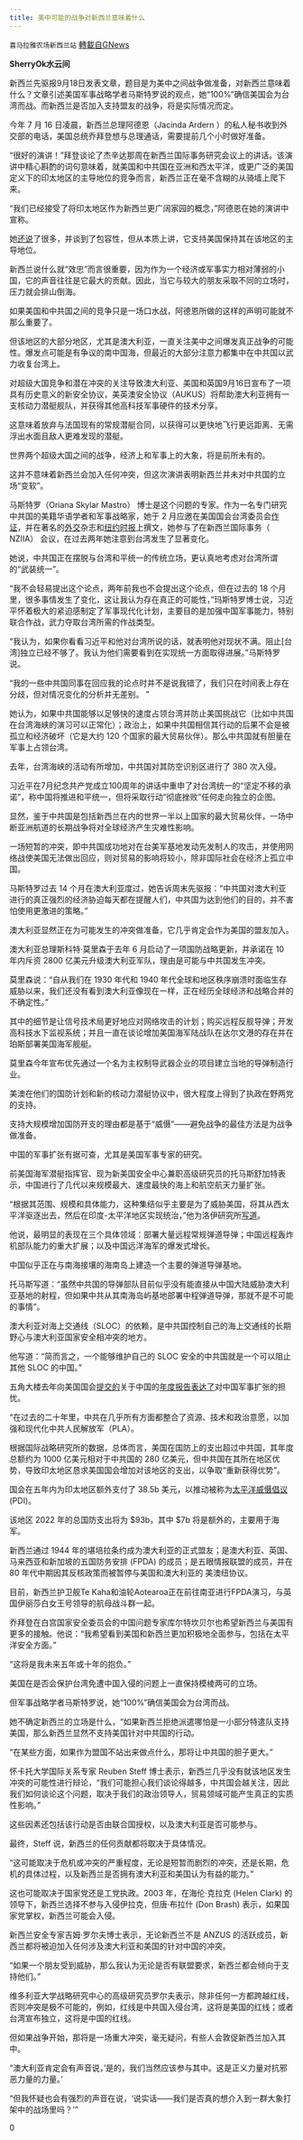 ```yaml
---
title: 美中可能的战争对新西兰意味着什么
---
```

`喜马拉雅农场新西兰站` [轉載自GNews](https://gnews.org/zh-hans/1542135/)

**SherryOk水云间**

新西兰先驱报9月18日发表文章，题目是为美中之间战争做准备，对新西兰意味着什么？文章引述美国军事战略学者马斯特罗说的观点，她“100%”确信美国会为台湾而战。而新西兰是否加入支持盟友的战争，将是实际情况而定。

今年 7 月 16 日凌晨，新西兰总理阿德恩（Jacinda Ardern ）的私人秘书收到外交部的电话，美国总统乔拜登想与总理通话，需要提前几个小时做好准备。

“很好的演讲！”拜登谈论了杰辛达那周在新西兰国际事务研究会议上的讲话。该演讲中精心斟酌的词句意味着，就美国和中共国在亚洲和西太平洋，或更广泛的美国定义下的印太地区的主导地位的竞争而言，新西兰正在毫不含糊的从骑墙上爬下来。

“我们已经接受了将印太地区作为新西兰更广阔家园的概念，”阿德恩在她的演讲中宣称。

她[还说](https://translate.google.com/translate?hl=en&amp;prev=_t&amp;sl=en&amp;tl=zh-CN&amp;u=https://youtu.be/ZDiSbGIgiU0)了很多，并谈到了包容性，但从本质上讲，它支持美国保持其在该地区的主导地位。

新西兰说什么就“效忠”而言很重要，因为作为一个经济或军事实力相对薄弱的小国，它的声音往往是它最大的贡献。因此，当它与较大的朋友采取不同的立场时，压力就会排山倒海。

如果美国和中共国之间的竞争只是一场口水战，阿德恩所做的这样的声明可能就不那么重要了。

但该地区的大部分地区，尤其是澳大利亚，一直关注美中之间爆发真正战争的可能性。爆发点可能是有争议的南中国海，但最近的大部分注意力都集中在中共国以武力收复台湾上。

对超级大国竞争和潜在冲突的关注导致澳大利亚、美国和英国9月16日宣布了一项具有历史意义的新安全协议，美英澳安全协议（AUKUS）将帮助澳大利亚拥有一支核动力潜艇舰队，并获得其他高科技军事硬件的技术分享。

这意味着放弃与法国现有的常规潜艇合同，以获得可以更快地飞行更远距离、无需浮出水面且敌人更难发现的潜艇。

世界两个超级大国之间的战争，经济上和军事上的大象，将是前所未有的。

这并不意味着新西兰会加入任何冲突，但这次演讲表明新西兰并未对中共国的立场“变软”。

马斯特罗（Oriana Skylar Mastro） 博士是这个问题的专家。作为一名专门研究中共国的美籍华语学者和军事战略家，她于 2 月应邀在美国国会台湾委员会[作证](https://translate.google.com/translate?hl=en&amp;prev=_t&amp;sl=en&amp;tl=zh-CN&amp;u=https://www.uscc.gov/sites/default/files/2021-02/Oriana_Skylar_Mastro_Testimony.pdf)，并在著名的[外交](https://translate.google.com/translate?hl=en&amp;prev=_t&amp;sl=en&amp;tl=zh-CN&amp;u=https://www.foreignaffairs.com/articles/china/2021-06-03/china-taiwan-war-temptation)杂志和[纽约时报](https://translate.google.com/translate?hl=en&amp;prev=_t&amp;sl=en&amp;tl=zh-CN&amp;u=https://www.nytimes.com/2021/09/13/opinion/china-taiwan-afghanistan.html)上撰文，她参与了在新西兰国际事务（ NZIIA） 会议，在过去两年她注意到台湾发生了显著变化。

她说，中共国正在摆脱与台湾和平统一的传统立场，更认真地考虑对台湾所谓的“武装统一”。

“我不会轻易提出这个论点，两年前我也不会提出这个论点，但在过去的 18 个月里，很多事情发生了变化，这让我认为存在真正的可能性，”玛斯特罗博士说，习近平怀着极大的紧迫感制定了军事现代化计划，主要目的是加强中国军事能力，特别联合作战，武力夺取台湾所需的作战类型。

“我认为，如果你看看习近平和他对台湾所说的话，就表明他对现状不满。阻止[台湾]独立已经不够了。我认为他们需要看到在实现统一方面取得进展。”马斯特罗说。

“我的一些中共国同事在回应我的论点时并不是说我错了，我们只在时间表上存在分歧，但对情况变化的分析并无差别。 ”

她认为，如果中共国能够以足够快的速度占领台湾并防止美国挑战它（比如中共国在台湾海峡的演习可以正常化）；政治上，如果中共国相信其行动的后果不会是被孤立和经济破坏（它是大约 120 个国家的最大贸易伙伴）。那么中共国就有胆量在军事上占领台湾。

去年，台湾海峡的活动有所增加，中共国对其防空识别区进行了 380 次入侵。

习近平在7月纪念共产党成立100周年的讲话中重申了对台湾统一的“坚定不移的承诺”，称中国将推进和平统一，但将采取行动“彻底挫败”任何走向独立的企图。

显然，鉴于中共国是包括新西兰在内的世界一半以上国家的最大贸易伙伴，一场中断亚洲航道的长期战争将对全球经济产生灾难性影响。

一场短暂的冲突，即中共国成功地对在台美军基地发动先发制人的攻击，并使用网络战使美国无法做出回应，则对贸易的影响将较小，除非国际社会在经济上孤立中国。

马斯特罗过去 14 个月在澳大利亚度过，她告诉周末先驱报：“中共国对澳大利亚进行的真正强烈的经济胁迫每天都在提醒人们，中共国为达到他们的目的，并不害怕使用更激进的策略。”

澳大利亚显然正在为可能发生的冲突做准备，它几乎肯定会作为美国的盟友加入。

澳大利亚总理斯科特·莫里森于去年 6 月启动了一项国防战略更新，并承诺在 10 年内斥资 2800 亿美元升级澳大利亚军队，理由是可能与中共国发生冲突。

莫里森说：“自从我们在 1930 年代和 1940 年代全球和地区秩序崩溃时面临生存威胁以来，我们还没有看到澳大利亚像现在一样，正在经历全球经济和战略合并的不确定性。”

其中的细节是让信号技术局更好地应对网络攻击的计划；购买远程反舰导弹；开发高科技水下监视系统；并且一直在谈论增加美国海军陆战队在达尔文港的存在并在珀斯部署美国海军舰艇。

莫里森今年宣布优先通过一个名为主权制导武器企业的项目建立当地的导弹制造行业。

美澳在他们的国防计划和新的核动力潜艇协议中，很大程度上得到了执政在野两党的支持。

支持大规模增加国防开支的理由都是基于“威慑”——避免战争的最佳方法是为战争做准备。

中国的军事扩张有据可查，尤其是美国军事专家的研究。

前美国海军潜艇指挥官、现为新美国安全中心兼职高级研究员的托马斯舒加特表示，中国进行了几代以来规模最大、速度最快的海上和航空航天力量扩张。

“根据其范围、规模和具体能力，这种集结似乎主要是为了威胁美国，将其从西太平洋驱逐出去，然后在印度-太平洋地区实现统治，”他为洛伊研究所[写道](https://translate.google.com/translate?hl=en&amp;prev=_t&amp;sl=en&amp;tl=zh-CN&amp;u=https://www.lowyinstitute.org/publications/australia-and-growing-reach-china-s-military)。

他说，最明显的表现在三个具体领域：部署大量远程常规弹道导弹；中国远程轰炸机部队能力的重大扩展；以及中国远洋海军的爆发式增长。

中国似乎正在与南海接壤的海南岛上建造一个主要的弹道导弹基地。

托马斯写道：“虽然中共国的导弹部队目前似乎没有能直接从中国大陆威胁澳大利亚基地的射程，但如果中共从其南海岛屿基地部署中程弹道导弹，那就不是不可能的事情”。

澳大利亚对海上交通线（SLOC）的依赖，是中共国控制自己的海上交通线的长期野心与澳大利亚国家安全相冲突的地方。

他写道：“简而言之，一个能够维护自己的 SLOC 安全的中共国就是一个可以阻止其他 SLOC 的中国。”

五角大楼去年向美国国会[提交的](https://translate.google.com/translate?hl=en&amp;prev=_t&amp;sl=en&amp;tl=zh-CN&amp;u=https://media.defense.gov/2020/Sep/01/2002488689/-1/-1/1/2020-DOD-CHINA-MILITARY-POWER-REPORT-FINAL.PDF)关于中国的[年度报告表达了](https://translate.google.com/translate?hl=en&amp;prev=_t&amp;sl=en&amp;tl=zh-CN&amp;u=https://media.defense.gov/2020/Sep/01/2002488689/-1/-1/1/2020-DOD-CHINA-MILITARY-POWER-REPORT-FINAL.PDF)对中国军事扩张的担忧。

“在过去的二十年里，中共在几乎所有方面都整合了资源、技术和政治意愿，以加强和现代化中共人民解放军（PLA）。

根据国际战略研究所的数据，总体而言，美国在国防上的支出超过中共国，其年度总额约为 1000 亿美元相对于中共国的 280 亿美元，但中共国在其所在地区优势，导致印太地区恳求美国国会增加对该地区的支出，以争取“重新获得优势”。

国会在五年内为印太地区额外支付了 38.5b 美元，以推动被称为[太平洋威慑倡议](https://translate.google.com/translate?hl=en&amp;prev=_t&amp;sl=en&amp;tl=zh-CN&amp;u=https://comptroller.defense.gov/Portals/45/Documents/defbudget/FY2022/fy2022_Pacific_Deterrence_Initiative.pdf)(PDI)。

该地区 2022 年的总国防支出将为 $93b，其中 $7b 将是额外的，主要用于海军。

新西兰通过 1944 年的堪培拉条约成为澳大利亚的正式盟友；是澳大利亚、英国、马来西亚和新加坡的五国防务安排 (FPDA) 的成员；是五眼情报联盟的成员，并在 80 年代中期因其反核政策而被暂停与美国和澳大利亚的 美澳纽协议。

目前，新西兰护卫舰Te Kaha和油轮Aotearoa正在前往南亚进行FPDA演习，与英国伊丽莎白女王号领导的航母战斗群一起。

乔拜登在白宫国家安全委员会的中国问题专家库尔特坎贝尔也希望新西兰与美国有更多的接触。他说：“我希望看到美国和新西兰更加积极地全面参与，包括在太平洋安全方面。”

“这将是我未来五年或十年的抱负。”

美国在是否会保护台湾免遭中国入侵的问题上一直保持模棱两可的立场。

但军事战略学者马斯特罗说，她“100%”确信美国会为台湾而战。

她不确定新西兰的立场是什么，“如果新西兰拒绝派遣哪怕是一小部分特遣队支持美国，那么新西兰显然不支持美国针对中共国的行动。

“在某些方面，如果作为盟国不站出来做点什么，那将让中共国的胆子更大。”

怀卡托大学国际关系专家 Reuben Steff 博士表示，新西兰几乎没有就该地区发生冲突的可能性进行辩论，“我们可能担心我们谈论得越多，中共国会越关注，因此我们如何谈论这个问题，取决于我们的政治领导人，贸易领域可能产生真正的实质性影响。”

这些因素还包括该行动是否由联合国授权，以及澳大利亚是否可能参与。

最终，Steff 说，新西兰的任何贡献都将取决于具体情况。

“这可能取决于危机或冲突的严重程度，无论是短暂而剧烈的冲突，还是长期，危机的具体过程，以及新西兰是否拥有澳大利亚和美国认为有益的能力。”

这也可能取决于国家党还是工党执政。2003 年，在海伦·克拉克 (Helen Clark) 的领导下，新西兰选择不参与入侵伊拉克，但唐·布拉什 (Don Brash) 表示，如果国家党掌权，新西兰可能会入侵。

新西兰安全专家吉姆·罗尔夫博士表示，无论新西兰不是 ANZUS 的活跃成员，新西兰都将被迫加入任何涉及澳大利亚和美国的针对中国的冲突。

“如果一个朋友受到威胁，那么我认为无论是否有联盟要求，新西兰都会倾向于支持他们。”

维多利亚大学战略研究中心的高级研究员罗尔夫表示，除非任何一方都跨越红线，否则冲突是极不可能的，例如，红线是中共国入侵台湾，这将是美国的红线；或者台湾宣布独立，这将是中国的红线。

但如果战争开始，那将是一场重大冲突，毫无疑问，有些人会敦促新西兰加入其中。

“澳大利亚肯定会有声音说，’是的，我们当然应该参与其中。这是正义力量对抗邪恶力量的力量。’

“但我怀疑也会有强烈的声音在说，‘说实话——我们是否真的想介入到一群大象打架中的战场里吗？’”

0
